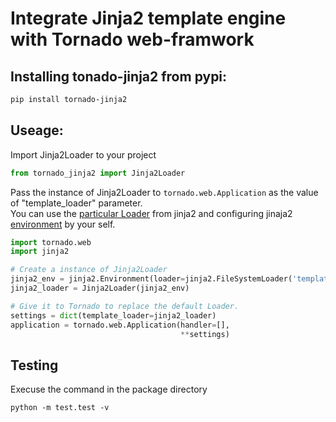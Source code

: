# Integrate Jinja2 template engine with Tornado web-framwork

## Installing tonado-jinja2 from pypi:

```bash
pip install tornado-jinja2
```

## Useage:

Import Jinja2Loader to your project 

```python
from tornado_jinja2 import Jinja2Loader
```

Pass the instance of Jinja2Loader to `tornado.web.Application` as the value of "template_loader" parameter.  
You can use the [particular Loader][1] from jinja2 and configuring jinaja2 [environment][2] by your self.

```python
import tornado.web
import jinja2

# Create a instance of Jinja2Loader
jinja2_env = jinja2.Environment(loader=jinja2.FileSystemLoader('template/path/'), autoescape=False)
jinja2_loader = Jinja2Loader(jinja2_env)

# Give it to Tornado to replace the default Loader.
settings = dict(template_loader=jinja2_loader)
application = tornado.web.Application(handler=[],
                                      **settings)
```

## Testing

Execuse the command in the package directory

    python -m test.test -v


[1]: http://jinja.pocoo.org/docs/dev/api/#loaders
[2]: http://jinja.pocoo.org/docs/dev/api/#jinja2.Environment
